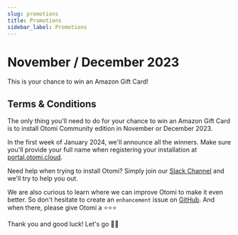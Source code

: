 ```yaml
---
slug: promotions
title: Promotions
sidebar_label: Promotions
---
```

# November / December 2023

This is your chance to win an Amazon Gift Card! 

## Terms & Conditions

The only thing you'll need to do for your chance to win an Amazon Gift Card is to install Otomi Community edition in November or December 2023.

In the first week of January 2024, we'll announce all the winners. Make sure you'll provide your full name when registering your installation at [portal.otomi.cloud](https://portal.otomi.cloud).

Need help when trying to install Otomi? Simply join our [Slack Channel](https://join.slack.com/t/otomi/shared_invite/zt-1axa4vima-E~LHN36nbLR~ay5r5pGq9A) and we'll try to help you out.

We are also curious to learn where we can improve Otomi to make it even better. So don't hesitate to create an `enhancement` issue on [GitHub](https://github.com/redkubes/otomi-core). And when there, please give Otomi a ⭐️⭐️⭐️

Thank you and good luck! Let's go 🚀🚀


